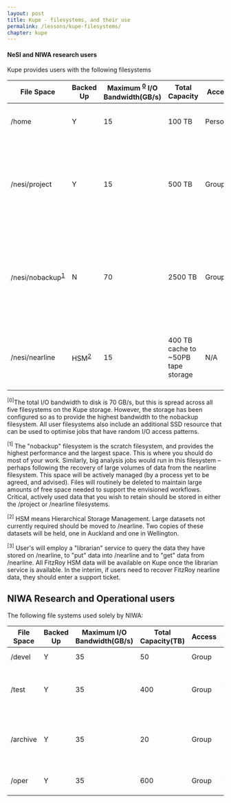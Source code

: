 ```yaml
---
layout: post
title: Kupe - filesystems, and their use
permalink: /lessons/kupe-filesystems/
chapter: kupe
---
```




#### NeSI and NIWA research users

Kupe provides users with the following filesystems

| File Space | Backed Up | Maximum <sup>[0](#0)</sup> I/O Bandwidth(GB/s) | Total Capacity | Access | Quota | Usage |
| --- | --- | --- | --- | --- | --- | --- |
| /home | Y | 15 | 100 TB | Personal | Y | Source code, control data, documentation etc. |
| /nesi/project | Y | 15 | 500 TB | Group | Y | Critical data (time enduring), Data collections, shared reference data, source code, shared data etc. |
| /nesi/nobackup<sup>[1](#1)</sup>| N | 70 | 2500 TB | Group | Y | Where most output should be read / written – the highest performance filesystem. Actively managed to remove unused data. |
| /nesi/nearline | HSM<sup>[2](#2)</sup> | 15 | 400 TB cache to ~50PB tape storage | N/A | Y | Data cache for HSM. Holds the records of all data written to tape via the librarian<sup>[3](#3)</sup> Service. |

<sup><a name="0">[0]</sup>The total I/O bandwidth to disk is 70 GB/s, but this is spread across all five filesystems on the Kupe storage. However, the storage has been configured so as to provide the highest bandwidth to the nobackup filesystem. All user filesystems also include an additional SSD resource that can be used to optimise jobs that have random I/O access patterns.</a>

<sup><a name="1"> [1]</sup>
The &quot;nobackup&quot; filesystem is the scratch filesystem, and provides the highest performance and the largest space. This is where you should do most of your work. Similarly, big analysis jobs would run in this filesystem – perhaps following the recovery of large volumes of data from the nearline filesystem.  This space will be actively managed (by a process yet to be agreed, and advised). Files will routinely be deleted to maintain large amounts of free space needed to support the envisioned workflows. Critical, actively used data that you wish to retain should be stored in either the /project or /nearline filesystems. </a>

<sup><a name="2">[2]</sup>
HSM means Hierarchical Storage Management. Large datasets not currently required should be moved to /nearline. Two copies of these datasets will be held, one in Auckland and one in Wellington.</a>

<sup><a name="3">[3]</sup>
User&#39;s will employ a &quot;librarian&quot; service to query the data they have stored on /nearline, to &quot;put&quot; data into /nearline and to &quot;get&quot; data from /nearline. All FitzRoy HSM data will be available on Kupe once the librarian service is available. In the interim, if users need to recover FitzRoy nearline data, they should enter a support ticket.</a>

## NIWA Research and Operational users

The following file systems used solely by NIWA:

| File Space | Backed Up | Maximum I/O Bandwidth(GB/s) | Total Capacity(TB) | Access | Quota | Usage |
| --- | --- | --- | --- | --- | --- | --- |
| /devel | Y | 35 | 50 | Group | Y | Science development |
| /test | Y | 35 | 400 | Group | Y | Parallel Testing of forecast system science |
| /archive | Y | 35 | 20 | Group | Y | Rolling archive of forecast system outputs and restart files |
| /oper | Y | 35 | 600 | Group | Y | Operational forecast system |
